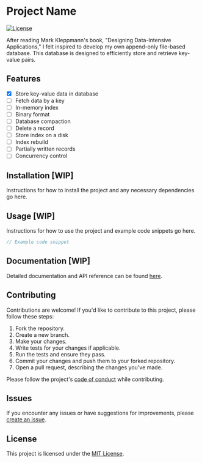 # Project Name

[![License](https://img.shields.io/badge/License-MIT-blue.svg)](LICENSE)

After reading Mark Kleppmann's book, "Designing Data-Intensive Applications," I felt inspired to develop my own
append-only file-based database. This database is designed to efficiently store and retrieve key-value pairs.

## Features

- [x] Store key-value data in database
- [ ] Fetch data by a key
- [ ] In-memory index
- [ ] Binary format
- [ ] Database compaction
- [ ] Delete a record
- [ ] Store index on a disk
- [ ] Index rebuild
- [ ] Partially written records
- [ ] Concurrency control

## Installation \[WIP\]

Instructions for how to install the project and any necessary dependencies go here.

## Usage \[WIP\]

Instructions for how to use the project and example code snippets go here.

```go
// Example code snippet
```

## Documentation \[WIP\]

Detailed documentation and API reference can be found [here](link).

## Contributing

Contributions are welcome! If you'd like to contribute to this project, please follow these steps:

1. Fork the repository.
2. Create a new branch.
3. Make your changes.
4. Write tests for your changes if applicable.
5. Run the tests and ensure they pass.
6. Commit your changes and push them to your forked repository.
7. Open a pull request, describing the changes you've made.

Please follow the project's [code of conduct](code_of_conduct) while contributing.

## Issues

If you encounter any issues or have suggestions for improvements,
please [create an issue](https://github.com/albanul/go-logdb/issues).

## License

This project is licensed under the [MIT License](LICENSE.md).
